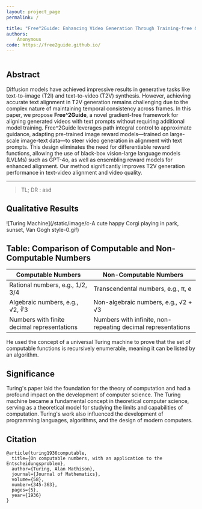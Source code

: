```yaml
---
layout: project_page
permalink: /

title: "Free^2Guide: Enhancing Video Generation Through Training-free & Gradient-free Reward-based Guidance"
authors:
    Anonymous
code: https://free2guide.github.io/
---
```


<!-- Using HTML to center the abstract -->
<div class="columns is-centered has-text-centered">
    <div class="column is-four-fifths">
        <h2>Abstract</h2>
        <div class="content has-text-justified">
Diffusion models have achieved impressive results in generative tasks like text-to-image (T2I) and text-to-video (T2V) synthesis. However, achieving accurate text alignment in T2V generation remains challenging due to the complex nature of maintaining temporal consistency across frames. In this paper, we propose <strong>Free^2Guide</strong>, a novel gradient-free framework for aligning generated videos with text prompts without requiring additional model training. Free^2Guide leverages path integral control to approximate guidance, adapting pre-trained image reward models—trained on large-scale image-text data—to steer video generation in alignment with text prompts. This design eliminates the need for differentiable reward functions, allowing the use of black-box vision-large language models (LVLMs) such as GPT-4o, as well as ensembling reward models for enhanced alignment. Our method significantly improves T2V generation performance in text-video alignment and video quality.
        </div>
    </div>
</div>

---

> TL; DR : asd

## Qualitative Results

![Turing Machine](/static/image/c-A cute happy Corgi playing in park, sunset, Van Gogh style-0.gif)

## Table: Comparison of Computable and Non-Computable Numbers

| Computable Numbers | Non-Computable Numbers |
|-------------------|-----------------------|
| Rational numbers, e.g., 1/2, 3/4 | Transcendental numbers, e.g., π, e |
| Algebraic numbers, e.g., √2, ∛3 | Non-algebraic numbers, e.g., √2 + √3 |
| Numbers with finite decimal representations | Numbers with infinite, non-repeating decimal representations |

He used the concept of a universal Turing machine to prove that the set of computable functions is recursively enumerable, meaning it can be listed by an algorithm.

## Significance
Turing's paper laid the foundation for the theory of computation and had a profound impact on the development of computer science. The Turing machine became a fundamental concept in theoretical computer science, serving as a theoretical model for studying the limits and capabilities of computation. Turing's work also influenced the development of programming languages, algorithms, and the design of modern computers.

## Citation
```
@article{turing1936computable,
  title={On computable numbers, with an application to the Entscheidungsproblem},
  author={Turing, Alan Mathison},
  journal={Journal of Mathematics},
  volume={58},
  number={345-363},
  pages={5},
  year={1936}
}
```

